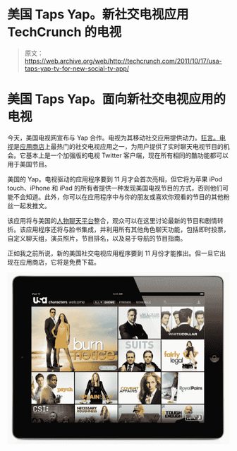 # 美国 Taps Yap。新社交电视应用 TechCrunch 的电视

> 原文：<https://web.archive.org/web/http://techcrunch.com/2011/10/17/usa-taps-yap-tv-for-new-social-tv-app/>

# 美国 Taps Yap。面向新社交电视应用的电视

今天，美国电视网宣布与 Yap 合作。电视为其移动社交应用提供动力。[狂言。电视](https://web.archive.org/web/20230203123630/https://techcrunch.com/2010/09/28/yap-tv-turns-your-ipad-into-the-perfect-tv-watching-companion/)是[应用商店](https://web.archive.org/web/20230203123630/http://itunes.apple.com/us/app/yap.tv-social-tv-guide-twitter/id392986707?mt=8)上最热门的社交电视应用之一，为用户提供了实时聊天电视节目的机会。它基本上是一个加强版的电视 Twitter 客户端，现在所有相同的酷功能都可以用于美国节目。

美国的 Yap。电视驱动的应用程序要到 11 月才会首次亮相，但它将为苹果 iPod touch、iPhone 和 iPad 的所有者提供一种发现美国电视节目的方式，否则他们可能不会知道。此外，你可以在应用程序中与你的朋友或喜欢你观看的节目的其他粉丝一起发推文。

该应用将与美国的[人物聊天平台](https://web.archive.org/web/20230203123630/http://characterchatter.usanetwork.com/?tzset=1)整合，观众可以在这里讨论最新的节目和剧情转折。该应用程序还将与脸书集成，并利用所有其他角色聊天功能，包括即时投票，自定义聊天组，演员照片，节目排名，以及易于导航的节目指南。

正如我之前所说，新的美国社交电视应用程序要到 11 月份才能推出。但一旦它出现在应用商店，它将是免费下载。

[![](img/7e59c13eedd8d78c368f75b6d404170a.png "USA-iPad")](https://web.archive.org/web/20230203123630/https://techcrunch.com/wp-content/uploads/2011/10/screen-shot-2011-10-17-at-8-01-33-am.png)